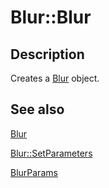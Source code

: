 # Blur::Blur

## Description

Creates a [Blur](https://learn.microsoft.com/windows/desktop/api/gdipluseffects/nl-gdipluseffects-blur) object.

## See also

[Blur](https://learn.microsoft.com/windows/desktop/api/gdipluseffects/nl-gdipluseffects-blur)

[Blur::SetParameters](https://learn.microsoft.com/windows/desktop/api/gdipluseffects/nf-gdipluseffects-blur-setparameters)

[BlurParams](https://learn.microsoft.com/windows/desktop/api/gdipluseffects/ns-gdipluseffects-blurparams)